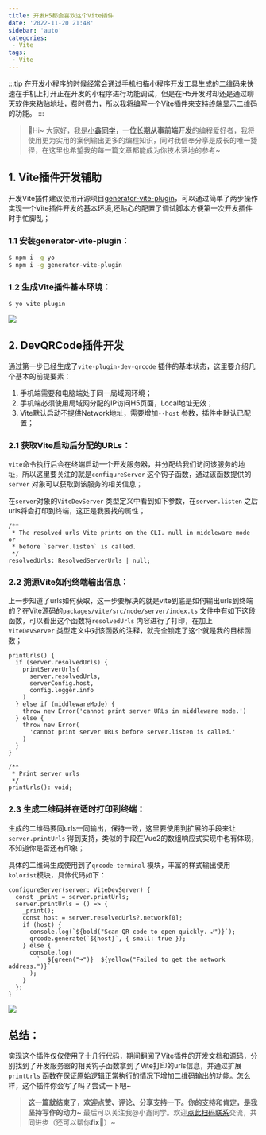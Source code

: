 ```yaml
---
title: 开发H5都会喜欢这个Vite插件
date: '2022-11-20 21:48'
sidebar: 'auto'
categories:
 - Vite
tags:
 - Vite
---
```


:::tip
在开发小程序的时候经常会通过手机扫描小程序开发工具生成的二维码来快速在手机上打开正在开发的小程序进行功能调试，但是在H5开发时却还是通过聊天软件来粘贴地址，费时费力，所以我将编写一个Vite插件来支持终端显示二维码的功能。
:::

<!-- more -->

> 🎄Hi~ 大家好，我是[小鑫同学](https://it200.cn/)**，**一位长期从事**前端开发**的编程爱好者，我将使用更为实用的案例输出更多的编程知识，同时我信奉分享是成长的唯一捷径，在这里也希望我的每一篇文章都能成为你技术落地的参考~
> 

## 1. Vite插件开发辅助

开发Vite插件建议使用开源项目[generator-vite-plugin](https://github.com/OSpoon/generator-vite-plugin)，可以通过简单了两步操作实现一个Vite插件开发的基本环境,还贴心的配置了调试脚本方便第一次开发插件时手忙脚乱；

### 1.1 安装generator-vite-plugin：

```bash
$ npm i -g yo
$ npm i -g generator-vite-plugin
```

### 1.2 生成Vite插件基本环境：

```bash
$ yo vite-plugin
```

![](https://picgo-2022.oss-cn-beijing.aliyuncs.com/202211202145430.gif)

## 2. DevQRCode插件开发

通过第一步已经生成了`vite-plugin-dev-qrcode` 插件的基本状态，这里要介绍几个基本的前提要素：

1. 手机端需要和电脑端处于同一局域网环境；
2. 手机端必须使用局域网分配的IP访问H5页面，Local地址无效；
3. Vite默认启动不提供Network地址，需要增加`--host` 参数，插件中默认已配置；

### 2.1 获取Vite启动后分配的URLs：

`vite`命令执行后会在终端启动一个开发服务器，并分配给我们访问该服务的地址，所以这里要关注的就是`configureServer` 这个钩子函数，通过该函数提供的`server` 对象可以获取到该服务的相关信息；

在`server`对象的`ViteDevServer` 类型定义中看到如下参数，在`server.listen` 之后urls将会打印到终端，这正是我要找的属性；

```tsx
/**
 * The resolved urls Vite prints on the CLI. null in middleware mode or
 * before `server.listen` is called.
 */
resolvedUrls: ResolvedServerUrls | null;
```

### 2.2 溯源Vite如何终端输出信息：

上一步知道了urls如何获取，这一步要解决的就是vite到底是如何输出urls到终端的？在Vite源码的`packages/vite/src/node/server/index.ts` 文件中有如下这段函数，可以看出这个函数将`resolvedUrls` 内容进行了打印，在加上`ViteDevServer` 类型定义中对该函数的注释，就完全锁定了这个就是我的目标函数；

```tsx
printUrls() {
  if (server.resolvedUrls) {
    printServerUrls(
      server.resolvedUrls,
      serverConfig.host,
      config.logger.info
    )
  } else if (middlewareMode) {
    throw new Error('cannot print server URLs in middleware mode.')
  } else {
    throw new Error(
      'cannot print server URLs before server.listen is called.'
    )
  }
}
```

```tsx
/**
 * Print server urls
 */
printUrls(): void;
```

### 2.3 生成二维码并在适时打印到终端：

生成的二维码要同urls一同输出，保持一致，这里要使用到扩展的手段来让`server.printUrls` 得到支持，类似的手段在Vue2的数组响应式实现中也有体现，不知道你是否还有印象；

具体的二维码生成使用到了`qrcode-terminal` 模块，丰富的样式输出使用`kolorist`模块，具体代码如下：

```tsx
configureServer(server: ViteDevServer) {
  const _print = server.printUrls;
  server.printUrls = () => {
    _print();
    const host = server.resolvedUrls?.network[0];
    if (host) {
      console.log(`${bold("Scan QR code to open quickly. ⤦")}`);
      qrcode.generate(`${host}`, { small: true });
    } else {
      console.log(
        `  ${green("➜")}  ${yellow("Failed to get the network address.")}`
      );
    }
  };
}
```

![](https://picgo-2022.oss-cn-beijing.aliyuncs.com/202211202145448.gif)

## 总结：

实现这个插件仅仅使用了十几行代码，期间翻阅了Vite插件的开发文档和源码，分别找到了开发服务器的相关钩子函数拿到了Vite打印的urls信息，并通过扩展`printUrls` 函数在保证原始逻辑正常执行的情况下增加二维码输出的功能。怎么样，这个插件你会写了吗？尝试一下吧~

> **这一篇就结束了，欢迎点赞、评论、分享支持一下。你的支持和肯定，是我坚持写作的动力~**
最后可以关注我@小鑫同学。欢迎[点此扫码联系](https://it200.cn/)交流，共同进步（还可以帮你**fix**🐛）~
>
